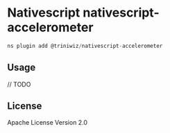 # Nativescript nativescript-accelerometer

```javascript
ns plugin add @triniwiz/nativescript-accelerometer
```

## Usage

// TODO

## License

Apache License Version 2.0
